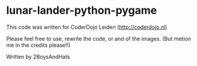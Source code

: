 # lunar-lander-python-pygame

This code was written for CoderDojo Leiden  (http://coderdojo.nl)

Please  feel free to use, rewrite the code, or and of the images. (But metion me in the credits please!!)

Written by 2BoysAndHats
